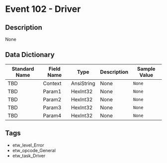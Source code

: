 # Event 102 - Driver

## Description
None

## Data Dictionary
|Standard Name|Field Name|Type|Description|Sample Value|
|---|---|---|---|---|
|TBD|Context|AnsiString|None|`None`|
|TBD|Param1|HexInt32|None|`None`|
|TBD|Param2|HexInt32|None|`None`|
|TBD|Param3|HexInt32|None|`None`|
|TBD|Param4|HexInt32|None|`None`|

## Tags
* etw_level_Error
* etw_opcode_General
* etw_task_Driver